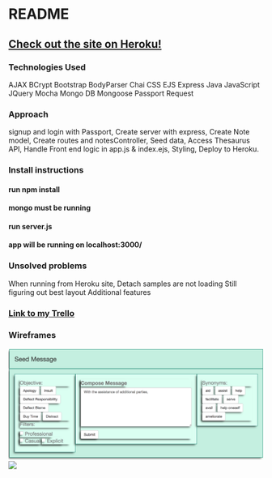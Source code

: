 # README

## [Check out the site on Heroku!](https://pacific-oasis-54535.herokuapp.com/)

### Technologies Used

AJAX
BCrypt
Bootstrap
BodyParser
Chai
CSS
EJS
Express
Java
JavaScript
JQuery
Mocha
Mongo DB
Mongoose
Passport
Request

### Approach
signup and login with Passport,
Create server with express,
Create Note model,
Create routes and notesController,
Seed data,
Access Thesaurus API,
Handle Front end logic in app.js & index.ejs,
Styling,
Deploy to Heroku.

### Install instructions
#### run npm install
#### mongo must be running
#### run server.js
#### app will be running on localhost:3000/

### Unsolved problems
When running from Heroku site, Detach samples are not loading
Still figuring out best layout
Additional features

### [Link to my Trello](https://trello.com/b/3XyrDH1D/seed-mail)

### Wireframes
![](./images/wireframe.png)
![](./images/wireframe-whiteboard.jpg)

